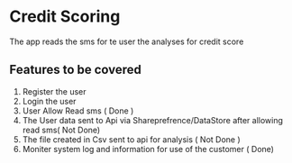 # Credit Scoring

The app reads the sms for te user the analyses for credit score

## Features to be covered
1. Register the user
2. Login the user
3. User Allow Read sms ( Done )
4. The User data sent to Api via Shareprefrence/DataStore after allowing read sms( Not Done)
5. The file created in Csv sent to api for analysis ( Not Done )
6. Moniter system log and information for use of the customer ( Done)
